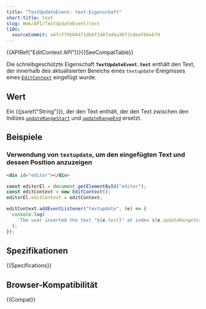 ```yaml
---
title: "TextUpdateEvent: text-Eigenschaft"
short-title: text
slug: Web/API/TextUpdateEvent/text
l10n:
  sourceCommit: a4fcf79b60471db6f148fa4ba36f2cdeafbbeb70
---
```


{{APIRef("EditContext API")}}{{SeeCompatTable}}

Die schreibgeschützte Eigenschaft **`TextUpdateEvent.text`** enthält den Text, der innerhalb des aktualisierten Bereichs eines `textupdate`-Ereignisses eines [`EditContext`](/de/docs/Web/API/EditContext) eingefügt wurde.

## Wert

Ein {{jsxref("String")}}, der den Text enthält, der den Text zwischen den Indizes [`updateRangeStart`](/de/docs/Web/API/TextUpdateEvent/updateRangeStart) und [`updateRangeEnd`](/de/docs/Web/API/TextUpdateEvent/updateRangeEnd) ersetzt.

## Beispiele

### Verwendung von `textupdate`, um den eingefügten Text und dessen Position anzuzeigen

```html
<div id="editor"></div>
```

```js
const editorEl = document.getElementById("editor");
const editContext = new EditContext();
editorEl.editContext = editContext;

editContext.addEventListener("textupdate", (e) => {
  console.log(
    `The user inserted the text "${e.text}" at index ${e.updateRangeStart}.`,
  );
});
```

## Spezifikationen

{{Specifications}}

## Browser-Kompatibilität

{{Compat}}
